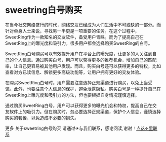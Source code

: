 # sweetring白号购买

在当今社交网络盛行的时代，网络交友已经成为人们生活中不可或缺的一部分。而针对单身人士来说，寻找另一半更是一项重要的任务。在这个过程中，SweetRing作为一款知名的交友软件，备受用户青睐。而为了提高自己在SweetRing上的曝光度和吸引力，很多用户都会选择购买SweetRing的白号。

SweetRing白号购买可以有效提升用户在平台上的曝光度，让更多的人关注到自己的个人信息。通过购买白号，用户可以获得更多的推荐机会，增加自己的匹配率，让自己更容易被其他用户发现。而且，购买白号还可以获得更多的特权，比如查看对方已读信息、解锁更多高级功能等，让用户拥有更好的交友体验。

在购买SweetRing白号时，用户需要注意选择正规渠道进行购买，以免上当受骗。此外，也要注意个人信息的保护，避免泄露隐私。购买白号是一种提升自己在SweetRing上曝光度和吸引力的方法，但也要根据自身情况谨慎选择。

通过购买SweetRing白号，用户可以获得更多的曝光机会和特权，提高自己在交友软件上的吸引力。但在购买时，务必要选择正规渠道，保护个人信息，谨慎选择购买的套餐，以免造成不必要的损失。

更多 关于sweetring白号购买 请通过✈与我们联系，感谢阅读,谢谢！[点这✈里联系](https://add.k02.cc)
